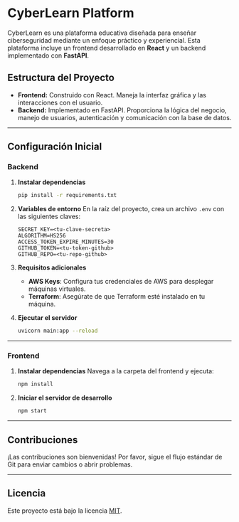 
# CyberLearn Platform

CyberLearn es una plataforma educativa diseñada para enseñar ciberseguridad mediante un enfoque práctico y experiencial. Esta plataforma incluye un frontend desarrollado en **React** y un backend implementado con **FastAPI**.

## Estructura del Proyecto

- **Frontend:** Construido con React. Maneja la interfaz gráfica y las interacciones con el usuario.
- **Backend:** Implementado en FastAPI. Proporciona la lógica del negocio, manejo de usuarios, autenticación y comunicación con la base de datos.

---

## Configuración Inicial

### Backend

1. **Instalar dependencias**
   ```bash
   pip install -r requirements.txt
   ```

2. **Variables de entorno**
   En la raíz del proyecto, crea un archivo `.env` con las siguientes claves:

   ```env
   SECRET_KEY=<tu-clave-secreta>
   ALGORITHM=HS256
   ACCESS_TOKEN_EXPIRE_MINUTES=30
   GITHUB_TOKEN=<tu-token-github>
   GITHUB_REPO=<tu-repo-github>
   ```

3. **Requisitos adicionales**
   - **AWS Keys**: Configura tus credenciales de AWS para desplegar máquinas virtuales.
   - **Terraform**: Asegúrate de que Terraform esté instalado en tu máquina.

4. **Ejecutar el servidor**
   ```bash
   uvicorn main:app --reload
   ```

---

### Frontend

1. **Instalar dependencias**
   Navega a la carpeta del frontend y ejecuta:
   ```bash
   npm install
   ```

2. **Iniciar el servidor de desarrollo**
   ```bash
   npm start
   ```

---

## Contribuciones

¡Las contribuciones son bienvenidas! Por favor, sigue el flujo estándar de Git para enviar cambios o abrir problemas.

---

## Licencia

Este proyecto está bajo la licencia [MIT](LICENSE).
